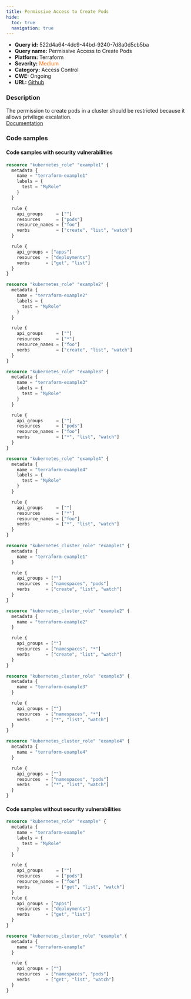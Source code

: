 ```yaml
---
title: Permissive Access to Create Pods
hide:
  toc: true
  navigation: true
---
```


<style>
  .highlight .hll {
    background-color: #ff171742;
  }
  .md-content {
    max-width: 1100px;
    margin: 0 auto;
  }
</style>

-   **Query id:** 522d4a64-4dc9-44bd-9240-7d8a0d5cb5ba
-   **Query name:** Permissive Access to Create Pods
-   **Platform:** Terraform
-   **Severity:** <span style="color:#ff7213">Medium</span>
-   **Category:** Access Control
-   **CWE:** Ongoing
-   **URL:** [Github](https://github.com/DataDog/kics/tree/master/assets/queries/terraform/kubernetes/permissive_access_to_create_pods)

### Description
The permission to create pods in a cluster should be restricted because it allows privilege escalation.<br>
[Documentation](https://registry.terraform.io/providers/hashicorp/kubernetes/latest/docs/resources/role#rule)

### Code samples
#### Code samples with security vulnerabilities
```tf title="Positive test num. 1 - tf file" hl_lines="51 67 35 13"
resource "kubernetes_role" "example1" {
  metadata {
    name = "terraform-example1"
    labels = {
      test = "MyRole"
    }
  }

  rule {
    api_groups     = [""]
    resources      = ["pods"]
    resource_names = ["foo"]
    verbs          = ["create", "list", "watch"]
  }

  rule {
    api_groups = ["apps"]
    resources  = ["deployments"]
    verbs      = ["get", "list"]
  }
}

resource "kubernetes_role" "example2" {
  metadata {
    name = "terraform-example2"
    labels = {
      test = "MyRole"
    }
  }

  rule {
    api_groups     = [""]
    resources      = ["*"]
    resource_names = ["foo"]
    verbs          = ["create", "list", "watch"]
  }
}

resource "kubernetes_role" "example3" {
  metadata {
    name = "terraform-example3"
    labels = {
      test = "MyRole"
    }
  }

  rule {
    api_groups     = [""]
    resources      = ["pods"]
    resource_names = ["foo"]
    verbs          = ["*", "list", "watch"]
  }
}

resource "kubernetes_role" "example4" {
  metadata {
    name = "terraform-example4"
    labels = {
      test = "MyRole"
    }
  }

  rule {
    api_groups     = [""]
    resources      = ["*"]
    resource_names = ["foo"]
    verbs          = ["*", "list", "watch"]
  }
}

```
```tf title="Positive test num. 2 - tf file" hl_lines="9 45 21 33"
resource "kubernetes_cluster_role" "example1" {
  metadata {
    name = "terraform-example1"
  }

  rule {
    api_groups = [""]
    resources  = ["namespaces", "pods"]
    verbs      = ["create", "list", "watch"]
  }
}

resource "kubernetes_cluster_role" "example2" {
  metadata {
    name = "terraform-example2"
  }

  rule {
    api_groups = [""]
    resources  = ["namespaces", "*"]
    verbs      = ["create", "list", "watch"]
  }
}

resource "kubernetes_cluster_role" "example3" {
  metadata {
    name = "terraform-example3"
  }

  rule {
    api_groups = [""]
    resources  = ["namespaces", "*"]
    verbs      = ["*", "list", "watch"]
  }
}

resource "kubernetes_cluster_role" "example4" {
  metadata {
    name = "terraform-example4"
  }

  rule {
    api_groups = [""]
    resources  = ["namespaces", "pods"]
    verbs      = ["*", "list", "watch"]
  }
}

```


#### Code samples without security vulnerabilities
```tf title="Negative test num. 1 - tf file"
resource "kubernetes_role" "example" {
  metadata {
    name = "terraform-example"
    labels = {
      test = "MyRole"
    }
  }

  rule {
    api_groups     = [""]
    resources      = ["pods"]
    resource_names = ["foo"]
    verbs          = ["get", "list", "watch"]
  }
  rule {
    api_groups = ["apps"]
    resources  = ["deployments"]
    verbs      = ["get", "list"]
  }
}

```
```tf title="Negative test num. 2 - tf file"
resource "kubernetes_cluster_role" "example" {
  metadata {
    name = "terraform-example"
  }

  rule {
    api_groups = [""]
    resources  = ["namespaces", "pods"]
    verbs      = ["get", "list", "watch"]
  }
}

```
